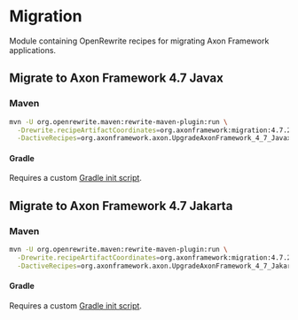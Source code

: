 # Migration

Module containing OpenRewrite recipes for migrating Axon Framework applications.

## Migrate to Axon Framework 4.7 Javax

### Maven

```bash
mvn -U org.openrewrite.maven:rewrite-maven-plugin:run \
  -Drewrite.recipeArtifactCoordinates=org.axonframework:migration:4.7.2-SNAPSHOT \
  -DactiveRecipes=org.axonframework.axon.UpgradeAxonFramework_4_7_Javax
```

#### Gradle

Requires a custom [Gradle init script](https://docs.openrewrite.org/running-recipes/running-rewrite-on-a-gradle-project-without-modifying-the-build).

## Migrate to Axon Framework 4.7 Jakarta

### Maven
```bash
mvn -U org.openrewrite.maven:rewrite-maven-plugin:run \
  -Drewrite.recipeArtifactCoordinates=org.axonframework:migration:4.7.2-SNAPSHOT \
  -DactiveRecipes=org.axonframework.axon.UpgradeAxonFramework_4_7_Jakarta
```

#### Gradle

Requires a custom [Gradle init script](https://docs.openrewrite.org/running-recipes/running-rewrite-on-a-gradle-project-without-modifying-the-build).
